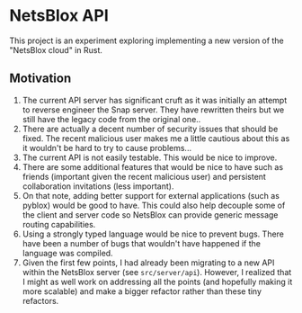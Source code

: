 # NetsBlox API
This project is an experiment exploring implementing a new version of the "NetsBlox cloud" in Rust.

## Motivation
1. The current API server has significant cruft as it was initially an attempt to reverse engineer the Snap server. They have rewritten theirs but we still have the legacy code from the original one..
2. There are actually a decent number of security issues that should be fixed. The recent malicious user makes me a little cautious about this as it wouldn't be hard to try to cause problems...
3. The current API is not easily testable. This would be nice to improve.
4. There are some additional features that would be nice to have such as friends (important given the recent malicious user) and persistent collaboration invitations (less important).
4. On that note, adding better support for external applications (such as pyblox) would be good to have. This could also help decouple some of the client and server code so NetsBlox can provide generic message routing capabilities.
5. Using a strongly typed language would be nice to prevent bugs. There have been a number of bugs that wouldn't have happened if the language was compiled.
6. Given the first few points, I had already been migrating to a new API within the NetsBlox server (see `src/server/api`). However, I realized that I might as well work on addressing all the points (and hopefully making it more scalable) and make a bigger refactor rather than these tiny refactors.
